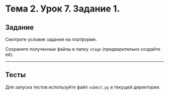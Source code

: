 # Тема 2. Урок 7. Задание 1. #

## Задание

Смотрите условие задания на платформе.

Сохраните полученные файлы в папку `stage` (предварительно создайте её).

---

## Тесты

Для запуска тестов используйте файл `submit.py` в текущей директории.

